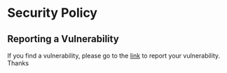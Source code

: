 # Security Policy

## Reporting a Vulnerability

If you find a vulnerability, please go to the [link](https://support.developer.huaweicloud.com/feedback/add/101667439999538064?cateName=%E5%BC%80%E6%94%BE%E8%83%BD%E5%8A%9B%2F%E5%AD%98%E5%82%A8%E6%9C%8D%E5%8A%A1%E8%83%BD%E5%8A%9B%2F%E5%AF%B9%E8%B1%A1%E5%AD%98%E5%82%A8%E6%9C%8D%E5%8A%A1OBS) to report your vulnerability. Thanks
